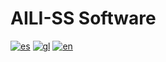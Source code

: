 # AILI-SS Software

[![es](https://img.shields.io/badge/lenguaje-español-red?style=flat)](https://github.com/byAd12/AILI-SS/blob/main/README-es.md)
[![gl](https://img.shields.io/badge/linguaxe-galego-blue?style=flat)](https://github.com/byAd12/AILI-SS/blob/main/README-gl.md)
[![en](https://img.shields.io/badge/language-english-white?style=flat)](https://github.com/byAd12/AILI-SS/blob/main/README-en.md)
